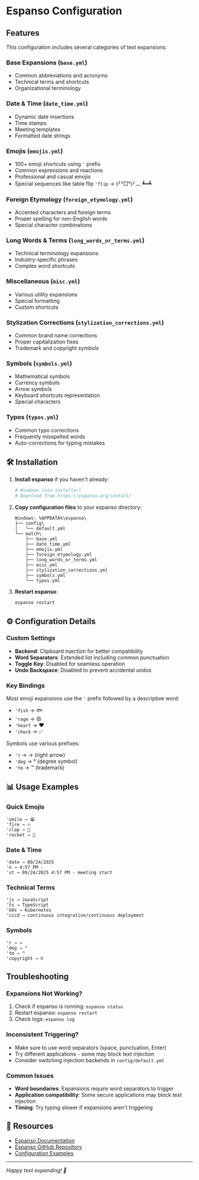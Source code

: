 # Espanso Configuration

 
## Features

This configuration includes several categories of text expansions:

###  **Base Expansions** (`base.yml`)
- Common abbreviations and acronyms
- Technical terms and shortcuts
- Organizational terminology

###  **Date & Time** (`date_time.yml`)
- Dynamic date insertions
- Time stamps
- Meeting templates
- Formatted date strings

###  **Emojis** (`emojis.yml`)
- 100+ emoji shortcuts using `'` prefix
- Common expressions and reactions
- Professional and casual emojis
- Special sequences like table flip `'flip` → (╯°□°)╯︵ ┻━┻

###  **Foreign Etymology** (`foreign_etymology.yml`)
- Accented characters and foreign terms
- Proper spelling for non-English words
- Special character combinations

###  **Long Words & Terms** (`long_words_or_terms.yml`)
- Technical terminology expansions
- Industry-specific phrases
- Complex word shortcuts

###  **Miscellaneous** (`misc.yml`)
- Various utility expansions
- Special formatting
- Custom shortcuts

###  **Stylization Corrections** (`stylization_corrections.yml`)
- Common brand name corrections
- Proper capitalization fixes
- Trademark and copyright symbols

###  **Symbols** (`symbols.yml`)
- Mathematical symbols
- Currency symbols
- Arrow symbols
- Keyboard shortcuts representation
- Special characters

###  **Typos** (`typos.yml`)
- Common typo corrections
- Frequently misspelled words
- Auto-corrections for typing mistakes

## 🛠️ Installation

1. **Install espanso** if you haven't already:
   ```bash
   # Windows (via installer)
   # Download from https://espanso.org/install/
   ```

2. **Copy configuration files** to your espanso directory:
   ```
   Windows: %APPDATA%\espanso\
   ├── config\
   │   └── default.yml
   └── match\
       ├── base.yml
       ├── date_time.yml
       ├── emojis.yml
       ├── foreign_etymology.yml
       ├── long_words_or_terms.yml
       ├── misc.yml
       ├── stylization_corrections.yml
       ├── symbols.yml
       └── typos.yml
   ```

3. **Restart espanso**:
   ```bash
   espanso restart
   ```

## ⚙️ Configuration Details

### Custom Settings
- **Backend**: Clipboard injection for better compatibility
- **Word Separators**: Extended list including common punctuation
- **Toggle Key**: Disabled for seamless operation
- **Undo Backspace**: Disabled to prevent accidental undos

### Key Bindings
Most emoji expansions use the `'` prefix followed by a descriptive word:
- `'fish` → 🐟
- `'rage` → 😡
- `'heart` → ❤️
- `'check` → ✅

Symbols use various prefixes:
- `'r` → → (right arrow)
- `'deg` → ° (degree symbol)
- `'tm` → ™ (trademark)

## 📊 Usage Examples

### Quick Emojis
```
'smile → 😁
'fire → 🔥
'clap → 👏
'rocket → 🚀
```

### Date & Time
```
'date → 09/24/2025
'n → 4:57 PM -
'st → 09/24/2025 4:57 PM - meeting start
```

### Technical Terms
```
'js → JavaScript
'ts → TypeScript
'k8s → Kubernetes
'cicd → continuous integration/continuous deployment
```

### Symbols
```
'r → →
'deg → °
'tm → ™
'copyright → ©
```

##  Troubleshooting

### Expansions Not Working?
1. Check if espanso is running: `espanso status`
2. Restart espanso: `espanso restart`
3. Check logs: `espanso log`

### Inconsistent Triggering?
- Make sure to use word separators (space, punctuation, Enter)
- Try different applications - some may block text injection
- Consider switching injection backends in `config/default.yml`

### Common Issues
- **Word boundaries**: Expansions require word separators to trigger
- **Application compatibility**: Some secure applications may block text injection
- **Timing**: Try typing slower if expansions aren't triggering

## 🔗 Resources

- [Espanso Documentation](https://espanso.org/docs/)
- [Espanso GitHub Repository](https://github.com/federico-terzi/espanso)
- [Configuration Examples](https://espanso.org/docs/matches/basics/)

---

*Happy text expanding! 🚀*
